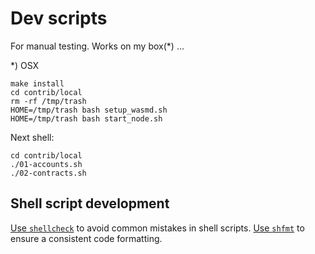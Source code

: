 # Dev scripts

For manual testing. Works on my box(\*) ...

\*) OSX

```
make install
cd contrib/local
rm -rf /tmp/trash
HOME=/tmp/trash bash setup_wasmd.sh
HOME=/tmp/trash bash start_node.sh
```

Next shell:

```
cd contrib/local
./01-accounts.sh
./02-contracts.sh
```

## Shell script development

[Use `shellcheck`](https://www.shellcheck.net/) to avoid common mistakes in
shell scripts. [Use `shfmt`](https://github.com/mvdan/sh) to ensure a consistent
code formatting.
